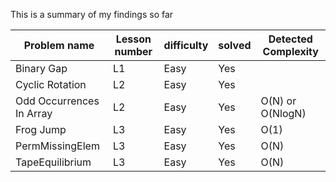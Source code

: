 
This is a summary of my findings so far


|Problem name              | Lesson number | difficulty | solved |Detected Complexity|
|--------------------------|---------------|------------|--------|--------------------
|Binary Gap                | L1            | Easy       | Yes    |                   |  
|Cyclic Rotation           | L2            | Easy       | Yes    |                   |
|Odd Occurrences In Array  | L2            | Easy       | Yes    | O(N) or O(NlogN)  |
|Frog Jump                 | L3            | Easy       | Yes    | O(1)              |
|PermMissingElem           | L3            | Easy       | Yes    | O(N)              |
|TapeEquilibrium           | L3            | Easy       | Yes    | O(N)              |